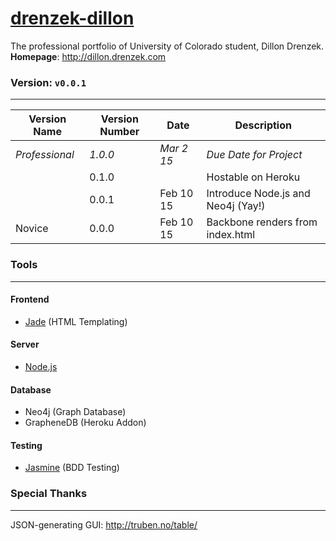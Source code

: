 # [drenzek-dillon](dillon.drenzek.com) 
The professional portfolio of University of Colorado student, Dillon Drenzek. <br>
**Homepage**: http://dillon.drenzek.com


### Version: `v0.0.1` <br>
---------------------------------

| Version Name  	| Version Number 	| Date 		| Description |
|-----------------------|-----------------------|---------------|---|
| _Professional_	| _1.0.0_ 		|   _Mar 2 15_	| _Due Date for Project_ |
|			| 0.1.0			| 		| Hostable on Heroku |
|			| 0.0.1			|   Feb 10 15   | Introduce Node.js and Neo4j (Yay!) |
| Novice		| 0.0.0			| Feb 10 15	| Backbone renders from index.html |


### Tools
---------
#### Frontend
 * [Jade](http://jade-lang.com/) (HTML Templating)

#### Server
 * [Node.js](http://nodejs.org/) 

#### Database
 * Neo4j (Graph Database)
 * GrapheneDB (Heroku Addon)
 
#### Testing
 * [Jasmine](http://jasmine.github.io/2.2/introduction.html) (BDD Testing)

### Special Thanks
------------------
JSON-generating GUI: 
	http://truben.no/table/
